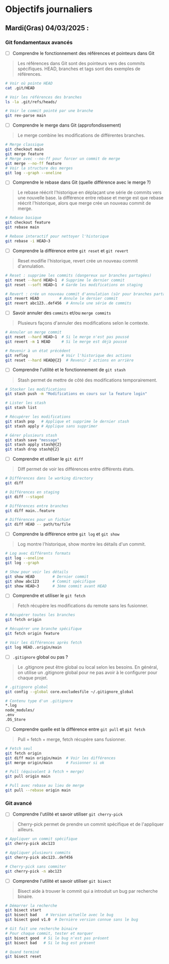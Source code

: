 # Objectifs journaliers

## Mardi(Gras) 04/03/2025 :

### Git fondamentaux avancés

- [ ] Comprendre le fonctionnement des références et pointeurs dans Git
> Les références dans Git sont des pointeurs vers des commits spécifiques. HEAD, branches et tags sont des exemples de références.
```bash
# Voir où pointe HEAD
cat .git/HEAD

# Voir les références des branches
ls -la .git/refs/heads/

# Voir le commit pointé par une branche
git rev-parse main
```

- [ ] Comprendre le merge dans Git (approfondissement)
> Le merge combine les modifications de différentes branches.
```bash
# Merge classique
git checkout main
git merge feature
# Merge avec --no-ff pour forcer un commit de merge
git merge --no-ff feature
# Voir la structure des merges
git log --graph --oneline
```

- [ ] Comprendre le rebase dans Git (quelle différence avec le merge ?)
> Le rebase réécrit l'historique en déplaçant une série de commits vers une nouvelle base.
> la différence entre rebase et merge est que rebase réécrit l'historique, alors que merge crée un nouveau commit de merge.
```bash
# Rebase basique
git checkout feature
git rebase main

# Rebase interactif pour nettoyer l'historique
git rebase -i HEAD~3
```

- [ ] Comprendre la différence entre `git reset` et `git revert`
> Reset modifie l'historique, revert crée un nouveau commit d'annulation.
```bash
# Reset : supprime les commits (dangereux sur branches partagées)
git reset --hard HEAD~1  # Supprime le dernier commit
git reset --soft HEAD~1  # Garde les modifications en staging

# Revert : crée un nouveau commit d'annulation (sûr pour branches partagées)
git revert HEAD         # Annule le dernier commit
git revert abc123..def456  # Annule une série de commits
```

- [ ] Savoir annuler des `commits` et/ou `merge commits`
> Plusieurs façons d'annuler des modifications selon le contexte.
```bash
# Annuler un merge commit
git reset --hard HEAD~1  # Si le merge n'est pas poussé
git revert -m 1 HEAD     # Si le merge est déjà poussé

# Revenir à un état précédent
git reflog               # Voir l'historique des actions
git reset --hard HEAD@{2}  # Revenir 2 actions en arrière
```

- [ ] Comprendre l'utilité et le fonctionnement de `git stash`
> Stash permet de mettre de côté des modifications temporairement.
```bash
# Stocker les modifications
git stash push -m "Modifications en cours sur la feature login"

# Lister les stash
git stash list

# Récupérer les modifications
git stash pop   # Applique et supprime le dernier stash
git stash apply # Applique sans supprimer

# Gérer plusieurs stash
git stash save "message"
git stash apply stash@{2}
git stash drop stash@{2}
```

- [ ] Comprendre et utiliser le `git diff`
> Diff permet de voir les différences entre différents états.
```bash
# Différences dans le working directory
git diff

# Différences en staging
git diff --staged

# Différences entre branches
git diff main..feature

# Différences pour un fichier
git diff HEAD -- path/to/file
```

- [ ] Comprendre la différence entre `git log` et `git show`
> Log montre l'historique, show montre les détails d'un commit.
```bash
# Log avec différents formats
git log --oneline
git log --graph 

# Show pour voir les détails
git show HEAD        # Dernier commit
git show abc123      # Commit spécifique
git show HEAD~3      # 3ème commit avant HEAD
```

- [ ] Comprendre et utiliser le `git fetch`
> Fetch récupère les modifications du remote sans les fusionner.
```bash
# Récupérer toutes les branches
git fetch origin

# Récupérer une branche spécifique
git fetch origin feature

# Voir les différences après fetch
git log HEAD..origin/main
```

- [ ] `.gitignore` global ou pas ?
> Le .gitignore peut être global ou local selon les besoins.
> En général, on utilise un .gitignore global pour ne pas avoir à le configurer pour chaque projet.
```bash
# .gitignore global
git config --global core.excludesfile ~/.gitignore_global

# Contenu type d'un .gitignore
*.log
node_modules/
.env
.DS_Store
```

- [ ] Comprendre quelle est la différence entre `git pull` et `git fetch`
> Pull = fetch + merge, fetch récupère sans fusionner.
```bash
# Fetch seul
git fetch origin
git diff main origin/main  # Voir les différences
git merge origin/main      # Fusionner si ok

# Pull (équivalent à fetch + merge)
git pull origin main

# Pull avec rebase au lieu de merge
git pull --rebase origin main
```

### Git avancé

- [ ] Comprendre l'utilité et savoir utiliser `git cherry-pick`
> Cherry-pick permet de prendre un commit spécifique et de l'appliquer ailleurs.
```bash
# Appliquer un commit spécifique
git cherry-pick abc123

# Appliquer plusieurs commits
git cherry-pick abc123..def456

# Cherry-pick sans commiter
git cherry-pick -n abc123
```

- [ ] Comprendre l'utilité et savoir utiliser `git bisect`
> Bisect aide à trouver le commit qui a introduit un bug par recherche binaire.
```bash
# Démarrer la recherche
git bisect start
git bisect bad    # Version actuelle avec le bug
git bisect good v1.0  # Dernière version connue sans le bug

# Git fait une recherche binaire
# Pour chaque commit, tester et marquer
git bisect good  # Si le bug n'est pas présent
git bisect bad   # Si le bug est présent

# Quand terminé
git bisect reset
```
